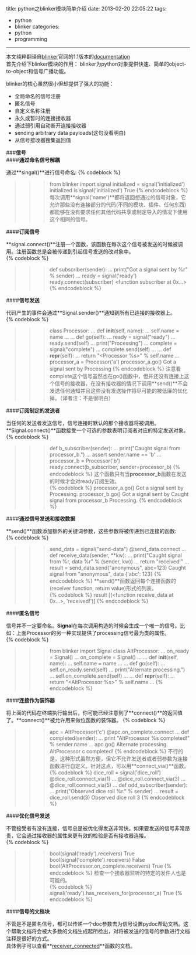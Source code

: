 title: python之blinker模块简单介绍
date: 2013-02-20 22:05:22
tags:
- python
- blinker
categories:
- python
- programming
---
本文纯粹翻译自[blinker](http://discorporate.us/projects/Blinker)官网的1.1版本的[documentation](http://discorporate.us/projects/Blinker/docs/1.1/signals.html)  
首先介绍下blinker模块的作用： blinker为python对象提供快速、简单的object-to-object和信号广播功能。  

blinker的核心虽然很小但却提供了强大的功能：  

* 全局命名的信号注册  
* 匿名信号  
* 自定义名称注册  
* 永久或暂时的连接接收器  
* 通过弱引用自动断开连接接收器  
* sending arbitrary data payloads(这句没看明白)  
* 从信号接收器搜集返回值  

###**信号**  
####**通过命名信号解耦**  

通过**singal()**进行信号命名:
{% codeblock %}
>>> from blinker import signal
>>> initialized = signal('initialized')
>>> initialized is signal('initialized')
True
{% endcodeblock %}
每次调用**signal('name')**都将返回想通过的信号对象，它允许那些没有连接部分的代码(不同的模块、插件、任何东西)都能够在没有要求任何其他代码共享或制定导入的情况下使用这个相同的信号。  

####**订阅信号**  

**signal.connect()**注册一个函数，该函数在每次这个信号被发送的时候被调用。注册函数总是会被传递到引起信号发送的改对象中。  
{% codeblock %}
>>> def subscriber(sender):
...     print("Got a signal sent by %r" % sender)
...
>>> ready = signal('ready')
>>> ready.connect(subscriber)
<function subscriber at 0x...>
{% endcodeblock %}

####**信号发送**  

代码产生的事件会通过**Signal.sender()**通知到所有已连接的接收器上。  
{% codeblock %}
>>> class Processor:
...     def __init__(self, name):
...         self.name = name
... 
...     def go(self):
...         ready = signal("ready")
...         ready.send(self)
...         print("Processing")
...         complete = signal("complete")
...         complete.send(self)
... 
...     def __repr__(self):
...         return "<Processor %s>" % self.name
... 
>>> processor_a = Processor('a')
>>> processor_a.go()
Got a signal sent by <Processor a>
Processing
{% endcodeblock %}
注意看complete这个信号虽然也在go()函数中，但并还没有连接上这个信号的接收器，在没有接收器的情况下调用**send()**不会发送任何通知并且这些没有发送操作将尽可能的被低廉的优化掉。（译者注：不是很明白）  

####**订阅制定的发送者**

当任何的发送者发送信号，信号连接时默认的那个接收器将被调用。**Signal.connect()**函数接受一个可选的参数表明订阅者对应的特定发送对象。  
{% codeblock %}
>>> def b_subscriber(sender):
...     print("Caught signal from processor_b.")
...     assert sender.name == 'b'
... 
>>> processor_b = Processor('b')
>>> ready.connect(b_subscriber, sender=processor_b)
{% endcodeblock %}
这个函数只有当**processor_b**函数在发送的时候才会对ready订阅生效。  
{% codeblock %}
>>> processor_a.go()
Got a signal sent by <Processor a>
Processing.
>>> processor_b.go()
Got a signal sent by <Processor b>
Caught signal from processor_b
Processing.
{% endcodeblock %}

####**通过信号发送和接收数据**  

**send()**函数添加额外的关键词参数，这些参数将被传递到已连接的函数:  
{% codeblock %}
>>> send_data = signal("send-data")
>>> @send_data.connect
... def receive_data(sender, **kw):
...     print("Caught signal from %r, data %r" % (sender, kw))
...     return "received!"
... 
>>> result = send_data.send("anonymous", abc=123)
Caught signal from "anonymous", data {'abc': 123}
{% endcodeblock %}
**send()**函数返回每个连接函数的(receiver function, return value)形式的列表。  
{% codeblock %}
>>> result
[(<function receive_data at 0x...>, 'received!')]
{% endcodeblock %}

####**匿名信号**  

信号并不一定要命名。**Signal**在每次调用构造的时候会生成一个唯一的信号。比如：上面Processor的另一种实现提供了processing信号最为类的属性。  
{% codeblock %}
>>> from blinker import Signal
>>> class AltProcessor:
...     on_ready = Signal()
...     on_complete = Signal()
... 
...     def __init__(self, name):
...         self.name = name
... 
...     def go(self):
...         self.on_ready.send(self)
...         print("Alternate processing.")
...         self.on_complete.send(self)
... 
...     def __repr__(self):
...         return "<AltProcessor %s>" % self.name
... 
{% endcodeblock %}

####**连接作为装饰器**  

将上面的代码在终端执行输出后，你可能已经注意到了**connect()**的返回值了。**connect()**被允许用来做位函数的装饰器。
{% codeblock %}
>>> apc = AltProcessor('c')
>>> @apc.on_complete.connect
... def completed(sender):
...     print "AltProcessor %s completed!" % sender.name
... 
>>> apc.go()
Alternate processing.
AltProcessor c completed!
{% endcodeblock %}
不行的是，这种形式虽然方便，但它不允许发送者或者弱参数为连接函数进行自定义。针对这点，可以用**connect_via()**函数。  
{% codeblock %}
>>> dice_roll = signal('dice_roll')
>>> @dice_roll.connect_via(1)
... @dice_roll.connect_via(3)
... @dice_roll.connect_via(5)
... def odd_subscriber(sender):
...     print("Observed dice roll %r." % sender)
... 
>>> result = dice_roll.send(3)
Observed dice roll 3
{% endcodeblock %}

####**优化信号发送**  

不管接受者有没有连接，信号总是被优化得发送非常快。如果要发送的信号非常昂贵，它会通过接收器的属性来更有效的检验是否有接收器连接。  
{% codeblock %}
>>> bool(signal('ready').receivers)
True
>>> bool(signal('complete').receivers)
False
>>> bool(AltProcessor.on_complete.receivers)
True
{% endcodeblock %}
检查一个接收器监听的特定的发件人也是可能的。  
{% codeblock %}
>>> signal('ready').has_receivers_for(processor_a)
True
{% endcodeblock %}

####**信号的文档块**  

不管是不是匿名信号，都可以传递一个doc参数去为信号设置pydoc帮助文档。这个帮助文档将会被大多数的文档生成起所检出，对将被发送的信号的参数进行文档注释是很好的方式。  
具体例子可以查看**[receiver_connected](http://discorporate.us/projects/Blinker/docs/1.1/api.html#blinker.base.receiver_connected)**函数的文档。  
